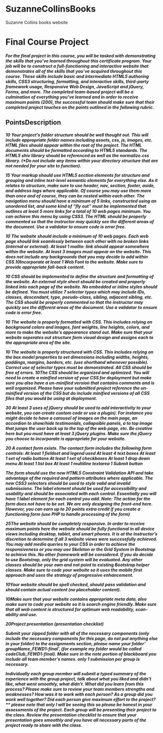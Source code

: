 # SuzanneCollinsBooks
Suzanne Collins books website


<h1>Final Course Project

<h5>For the final project in this course, you will be tasked with demonstrating the skills that you’ve learned throughout this certificate program. Your job will be to construct a full-functioning and interactive website that demonstrates all of the skills that you’ve acquired throughout this course. These skills include basic and intermediate HTML5 authoring skills, CSS3 structuring, formatting, and interactive skills, third-party framework usage, Responsive Web Design, JavaScript and jQuery, Forms, and more. The completed team-based project will be a culmination of everything you’ve learned and in order to receive maximum points (200), the successful team should make sure that their completed project touches on the points outlined in the following rubric.

<h2>PointsDescription

<h5>10 Your project’s folder structure should be well thought out. This will include appropriate folder names including assets, css, js, images, etc. HTML files should appear within the root of the project. The HTML documents should be formatted according to HTML5 standards. The HTML5 shiv library should be referenced as well as the normalize.css library. (*Do not include any items within your directory structure that are not needed for your site to function).

15 Your markup should use HTML5 section elements for structure and grouping and inline text-level semantic elements for everything else. As it relates to structure, make sure to use header, nav, section, footer, aside, and address tags where applicable. Of course you may use them more than once and of course, they can be nested within each other. The navigation menu should have a minimum of 5 links, constructed using an unordered list, and some kind of “fly out” must be implemented that outlines at least 5 more links for a total of 10 web pages minimum. You can achieve this menu by using CSS3. The HTML should be properly commented so that the instructor may quickly see the different areas of the document. Use a validator to ensure code is error free.

10 The website should include a minimum of 10 web pages. Each web page should link seamlessly between each other with no broken links (internal or external). At least 1 mailto: link should appear somewhere within the website. At least 3 images must appear on the website. This does not include any backgrounds that you may decide to add within CSS.10Incorporate at least 1 Web Font to the website. Make sure to provide appropriate fall-back content.

10 CSS should be implemented to define the structure and formatting of the website. An external style sheet should be created and properly linked into each page of the website. No embedded or inline styles should be defined. You must utilize 7 selector types which may include IDs, classes, descendant, type, pseudo-class, sibling, adjacent sibling, etc. The CSS should be properly commented so that the instructor may quickly see the different areas of the document. Use a validator to ensure code is error free.

10 The website is properly formatted with CSS. This includes relying on background colors and images, font weights, line heights, colors, and more to make the website’s appearance stand out. Make sure that your website seperates out structure form visual design and assigns each to the appropriate area of the site.

10 The website is properly structured with CSS. This includes relying on the box model properties to set dimensions including widths, heights, paddings, margins, borders, etc. (use shorthand whenever possible). Correct use of selector types must be demonstrated. All CSS should be free of errors. 10The CSS should be organized and optimized. You will need to create a minified version of your CSS for deployment but make sure you also have a un-minified version that contains comments and is well organized. Please have your submitted project reference the un-minified version of the CSS but do include minified versions of all CSS files that you would be using at deployment.

30 At least 3 uses of jQuery should be used to add interactivity to your website, you can create custom code or use a plugin). For instance you might decide to have a carousel of images on the main page, an accordion to show/hide testimonials, collapsible panels, a to top image that jumps the user back up to the top of the web page, etc. Be creative here but you must have at least 3 jQuery plugins. Make sure the jQuery you choose to incorporate is appropriate for your website. 

20
A contact form exists. The contact form includes the following form controls:
At least 1 fieldset and legend used
At least 4 text boxes
At least 1 set of radio buttons
At least 1 set of checkboxes
At least 1 drop down menu
At least 1 list box
At least 1 multiline textarea
1 Submit button

The form should use the new HTML5 Constraint Validation API and take advantage of the required and pattern attributes where applicable. The new CSS3 selectors should be used to style valid and invalid submissions. The label element should be used for accessibility and usability and should be associated with each control. Essentially you will have 1 label element for each control you add.
Note: The action for the form does not have to be set. We are only designing the front-end here. However, you can earn up to 20 points extra credit if you create a functioning form (use PHP to handle processing of the form)

25The website should be completely responsive. In order to receive maximum points here the website should be fully functional in all device views including desktop, tablet, and smart phones. It is at the instructor’s discretion to determine if all 3 website views were successfully achieved. You may add media queries to your CSS in order to achieve the responsiveness or you may use Skeleton or the Grid System in Bootstrap to achieve this. No other framework will be considered. If you do decide to use Bootstrap, only the grid system will be evaluated. Any other classes should be your own and not point to existing Bootstrap helper classes. Make sure to code your website so it uses the mobile first approach and uses the strategy of progressive enhancement.

10Your website should be spell checked, should pass validation and should contain actual content (no placeholder content).

10Make sure that your website contains appropriate meta data, also make sure to code your website so it is search engine friendly. Make sure that all web content is structured for optimum web readability, scan-ability and use.

20Project presentation (presentation checklist)
 
Submit your zipped folder with all of the necessary components (only include the necessary components for this page, do not put anything else in your folder) to the assignments section, please name your folder' groupName_FEWD1-final', (for example my folder would be called codeClub_FEWD1-final). Make sure in the note portion of blackboard you include all team member's names. only 1 submission per group is necessary.

Individually each group member will submit a typed summary of the experience with the group project, talk about what you liked and didn't like, what went smoothly, what didn't. What did you learn from this process? Please make sure to review your team members strengths and weaknesses? How was it to work with each person? As a group did you work well together? Did each person give maximum effort to the project? ** please note that only I will be seeing this so please be honest in your assessments of the project.
Each group will be presenting their project to the class. Review the presentation checklist to ensure that your presentation goes smoothly and you have all necessary parts of the project ready to share with the class.
